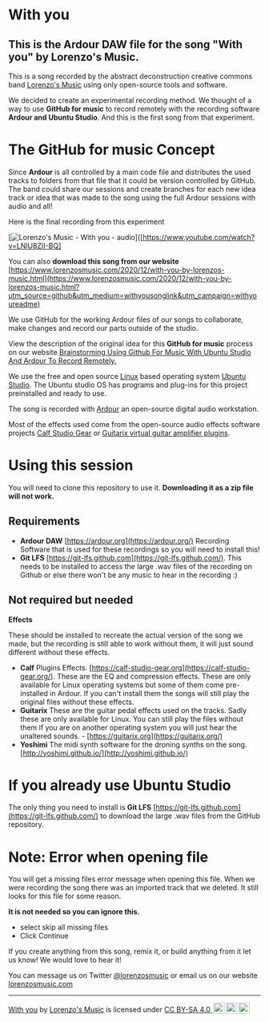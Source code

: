 # With you
## This is the Ardour DAW file for the song "With you" by Lorenzo's Music.

This is a song recorded by the abstract deconstruction creative commons band [Lorenzo's Music](https://www.lorenzosmusic.com/?utm_source=github&utm_medium=bandlink&utm_campaign=withyoureadme) using only open-source tools and software.

We decided to create an experimental recording method. We thought of a way to use **GitHub for music** to record remotely with the recording software **Ardour and Ubuntu Studio**. And this is the first song from that experiment.

# The GitHub for music Concept
Since **Ardour** is all controlled by a main code file and distributes the used tracks to folders from that file that it could be version controlled by GitHub. The band could share our sessions and create branches for each new idea track or idea that was made to the song using the full Ardour sessions with audio and all!

Here is the final recording from this experiment

[![Lorenzo's Music - With you - audio](https://img.youtube.com/vi/LNlU8ZII-BQ/0.jpg)]([https://www.youtube.com/watch?v=LNlU8ZII-BQ]

You can also **download this song from our website**
[https://www.lorenzosmusic.com/2020/12/with-you-by-lorenzos-music.html](https://www.lorenzosmusic.com/2020/12/with-you-by-lorenzos-music.html?utm_source=github&utm_medium=withyousonglink&utm_campaign=withyoureadme)

We use GitHub for the working Ardour files of our songs to collaborate, make changes and record our parts outside of the studio.

View the description of the original idea for this **GitHub for music** process on our website [Brainstorming Using Github For Music With Ubuntu Studio And Ardour To Record Remotely.](https://www.lorenzosmusic.com/2020/11/brainstorming-using-github-for-music.html?utm_source=github&utm_medium=articlelink&utm_campaign=withyoureadme)

We use the free and open source [Linux](https://www.linux.org/) based operating system [Ubuntu Studio](https://ubuntustudio.org/). The Ubuntu studio OS has programs and plug-ins for this project preinstalled and ready to use.

The song is recorded with [Ardour](https://ardour.org/) an open-source digital audio workstation.

Most of the effects used come from the open-source audio effects software projects [Calf Studio Gear](https://calf-studio-gear.org/) or [Guitarix virtual guitar amplifier plugins](https://guitarix.org/).

# Using this session
You will need to clone this repository to use it. **Downloading it as a zip file will not work.**

## Requirements
* **Ardour DAW** [https://ardour.org](https://ardour.org/) Recording Software that is used for these recordings so you will need to install this!
* **Git LFS** [https://git-lfs.github.com](https://git-lfs.github.com/). This needs to be installed to access the large .wav files of the recording on Github or else there won't be any music to hear in the recording :)

## Not required but needed
**Effects**

These should be installed to recreate the actual version of the song we made, but the recording is still able to work without them, it will just sound different without these effects.
* **Calf** Plugins Effects. [https://calf-studio-gear.org](https://calf-studio-gear.org/). These are the EQ and compression effects. These are only available for Linux operating systems but some of them come pre-installed in Ardour. If you can't install them the songs will still play the original files without these effects.
* **Guitarix** These are the guitar pedal effects used on the tracks. Sadly these are only available for Linux. You can still play the files without them if you are on another operating system you will just hear the unaltered sounds. - [https://guitarix.org](https://guitarix.org/)
* **Yoshimi** The midi synth software for the droning synths on the song. [http://yoshimi.github.io/](http://yoshimi.github.io/)

# If you already use Ubuntu Studio
The only thing you need to install is  **Git LFS** [https://git-lfs.github.com](https://git-lfs.github.com/) to download the large .wav files from the GitHub repository.

# Note: Error when opening file
You will get a missing files error message when opening this file. When we were recording the song there was an imported track that we deleted. It still looks for this file for some reason.

**It is not needed so you can ignore this.**
* select skip all missing files
* Click Continue

If you create anything from this song, remix it, or build anything from it let us know! We would love to hear it!

You can message us on Twitter [@lorenzosmusic](https://twitter.com/lorenzosmusic) or email us on our website [lorenzosmusic.com](https://www.lorenzosmusic.com/p/contact.html?utm_source=github&utm_medium=contactlink&utm_campaign=withyoureadme)

---
<p xmlns:dct="http://purl.org/dc/terms/" xmlns:cc="http://creativecommons.org/ns#"><a rel="cc:attributionURL" property="dct:title" href="https://www.lorenzosmusic.com/2020/12/with-you-by-lorenzos-music.html?utm_source=github&utm_medium=ccsonglink&utm_campaign=withyoureadme">With you</a> by <a rel="cc:attributionURL dct:creator" property="cc:attributionName" href="https://www.lorenzosmusic.com/?utm_source=github&utm_medium=ccbandlink&utm_campaign=withyoureadme">Lorenzo's Music</a> is licensed under <a rel="license" href="https://creativecommons.org/licenses/by-sa/4.0?ref=chooser-v1" target="_blank" rel="license noopener noreferrer" style="display:inline-block;">CC BY-SA 4.0 <img style="height:22px!important;width:22px!important;margin-left:3px;vertical-align:text-bottom;" src="https://mirrors.creativecommons.org/presskit/icons/cc.svg?ref=chooser-v1"><img style="height:22px!important;width:22px!important;margin-left:3px;vertical-align:text-bottom;" src="https://mirrors.creativecommons.org/presskit/icons/by.svg?ref=chooser-v1"><img style="height:22px!important;width:22px!important;margin-left:3px;vertical-align:text-bottom;" src="https://mirrors.creativecommons.org/presskit/icons/sa.svg?ref=chooser-v1"></a></p>
